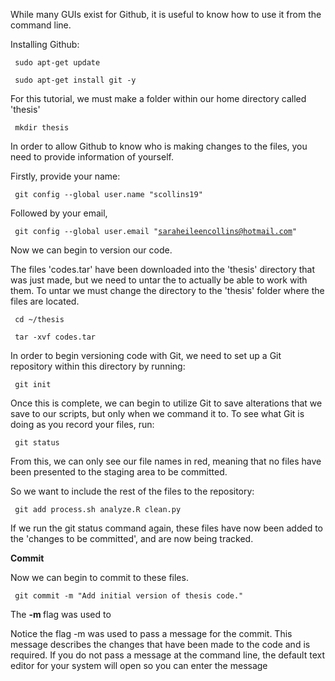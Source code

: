 While many GUIs exist for Github, it is useful to know how to use it from the command line. 



Installing Github:

<code> sudo apt-get update </code>

<code> sudo apt-get install git -y </code>



For this tutorial, we must make a folder within our home directory called 'thesis'

<code> mkdir thesis</code>

In order to allow Github to know who is making changes to the files, you need to provide information of yourself. 

Firstly, provide your name: 

<code> git config --global user.name "scollins19"</code>

Followed by your email, 

<code> git config --global user.email "saraheileencollins@hotmail.com" </code>



Now we can begin to version our code. 

The files 'codes.tar' have been downloaded into the 'thesis' directory that was just made, but we need to untar the to actually be able to work with them. To untar we must change the directory to the 'thesis' folder where the files are located. 

<code> cd ~/thesis </code>

<code> tar -xvf codes.tar </code> 

In order to begin versioning code with Git, we need to set up a Git repository within this directory by running:

<code> git init </code> 

Once this is complete, we can begin to utilize Git to save alterations that we save to our scripts, but only when we command it to. To see what Git is doing as you record your files, run:

<code> git status </code> 

From this, we can only see our file names in red, meaning that no files have been presented to the staging area to be committed.  

So we want to include the rest of the files to the repository:

<code> git add process.sh analyze.R clean.py </code> 

If we run the git status command again, these files have now been added to the 'changes to be committed', and are now being tracked. 



<b> Commit </b> 

Now we can begin to commit to these files. 

<code> git commit -m "Add initial version of thesis code." </code>

The <b> -m </b> flag was used to 

Notice the flag -m was used to pass a 
message for the commit. This message describes the changes that have 
been made to the code and is required. If you do not pass a message at 
the command line, the default text editor for your system will open so 
you can enter the message




